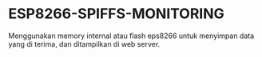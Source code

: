 # ESP8266-SPIFFS-MONITORING
Menggunakan memory internal atau flash eps8266 untuk menyimpan data yang di terima, dan ditampilkan di web server.
